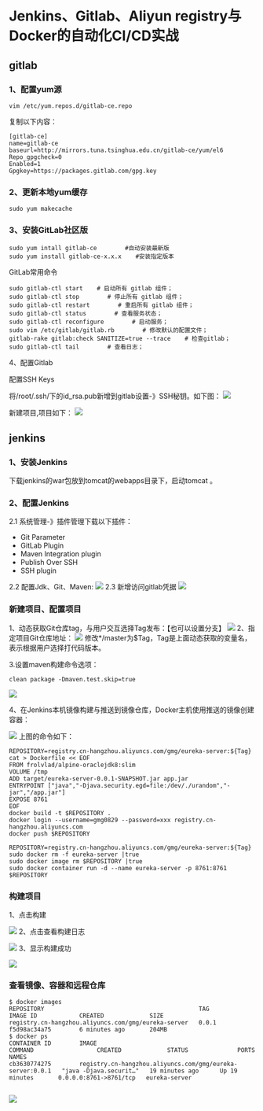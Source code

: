 # Jenkins、Gitlab、Aliyun registry与Docker的自动化CI/CD实战
## gitlab
### 1、配置yum源
```
vim /etc/yum.repos.d/gitlab-ce.repo
```
复制以下内容：
```
[gitlab-ce]
name=gitlab-ce
baseurl=http://mirrors.tuna.tsinghua.edu.cn/gitlab-ce/yum/el6
Repo_gpgcheck=0
Enabled=1
Gpgkey=https://packages.gitlab.com/gpg.key
```
### 2、更新本地yum缓存
```
sudo yum makecache
```
### 3、安装GitLab社区版
```
sudo yum intall gitlab-ce        #自动安装最新版
sudo yum install gitlab-ce-x.x.x    #安装指定版本
```
GitLab常用命令
```
sudo gitlab-ctl start    # 启动所有 gitlab 组件；
sudo gitlab-ctl stop        # 停止所有 gitlab 组件；
sudo gitlab-ctl restart        # 重启所有 gitlab 组件；
sudo gitlab-ctl status        # 查看服务状态；
sudo gitlab-ctl reconfigure        # 启动服务；
sudo vim /etc/gitlab/gitlab.rb        # 修改默认的配置文件；
gitlab-rake gitlab:check SANITIZE=true --trace    # 检查gitlab；
sudo gitlab-ctl tail        # 查看日志；
```
4、配置Gitlab

配置SSH Keys

将/root/.ssh/下的id_rsa.pub新增到gitlab设置-》SSH秘钥。如下图：
![](https://github.com/gmg0829/Img/blob/master/dockerImg/gitlab-ssh.png?raw=true)

新建项目,项目如下：
![](https://github.com/gmg0829/Img/blob/master/dockerImg/gitlab-pro.png?raw=true)


## jenkins
### 1、安装Jenkins
下载jenkins的war包放到tomcat的webapps目录下，启动tomcat
。
### 2、配置Jenkins
2.1 系统管理-》插件管理下载以下插件：	
 - Git Parameter
 - GitLab Plugin
 - Maven Integration plugin
 - Publish Over SSH
 - SSH plugin

2.2 配置Jdk、Git、Maven:
![](https://github.com/gmg0829/Img/blob/master/dockerImg/j-Java-git-mvn.png?raw=true)
2.3 新增访问gitlab凭据
![](https://github.com/gmg0829/Img/blob/master/dockerImg/j-g-authen.png?raw=true)
### 新建项目、配置项目
1、动态获取Git仓库tag，与用户交互选择Tag发布：【也可以设置分支】
![](https://github.com/gmg0829/Img/blob/master/dockerImg/j-tag.png?raw=true)
2、指定项目Git仓库地址：
![](https://github.com/gmg0829/Img/blob/master/dockerImg/j-source.png?raw=true)
修改*/master为$Tag，Tag是上面动态获取的变量名，表示根据用户选择打代码版本。

3.设置maven构建命令选项：
```
clean package -Dmaven.test.skip=true
```
![](https://github.com/gmg0829/Img/blob/master/dockerImg/j-pre.png?raw=true)

4、在Jenkins本机镜像构建与推送到镜像仓库，Docker主机使用推送的镜像创建容器：

![](https://github.com/gmg0829/Img/blob/master/dockerImg/j-post.png?raw=true)
上图的命令如下：
```
REPOSITORY=registry.cn-hangzhou.aliyuncs.com/gmg/eureka-server:${Tag}
cat > Dockerfile << EOF
FROM frolvlad/alpine-oraclejdk8:slim
VOLUME /tmp
ADD target/eureka-server-0.0.1-SNAPSHOT.jar app.jar
ENTRYPOINT ["java","-Djava.security.egd=file:/dev/./urandom","-jar","/app.jar"]
EXPOSE 8761
EOF
docker build -t $REPOSITORY .
docker login --username=gmg0829 --password=xxx registry.cn-hangzhou.aliyuncs.com
docker push $REPOSITORY
```
```
REPOSITORY=registry.cn-hangzhou.aliyuncs.com/gmg/eureka-server:${Tag}
sudo docker rm -f eureka-server |true
sudo docker image rm $REPOSITORY |true
sudo docker container run -d --name eureka-server -p 8761:8761 $REPOSITORY
```

### 构建项目
1、点击构建

![](https://github.com/gmg0829/Img/blob/master/dockerImg/j-build.png?raw=true)
2、点击查看构建日志

![](https://github.com/gmg0829/Img/blob/master/dockerImg/j-console.png?raw=true)
3、显示构建成功

![](https://github.com/gmg0829/Img/blob/master/dockerImg/j-success.png?raw=true)

### 查看镜像、容器和远程仓库
```
$ docker images
REPOSITORY                                            TAG                 IMAGE ID            CREATED             SIZE
registry.cn-hangzhou.aliyuncs.com/gmg/eureka-server   0.0.1               f5d98ac34a75        6 minutes ago       204MB
$ docker ps
CONTAINER ID        IMAGE                                                       COMMAND                  CREATED             STATUS              PORTS                    NAMES
cb3630774275        registry.cn-hangzhou.aliyuncs.com/gmg/eureka-server:0.0.1   "java -Djava.securit…"   19 minutes ago      Up 19 minutes       0.0.0.0:8761->8761/tcp   eureka-server


```
![](https://github.com/gmg0829/Img/blob/master/dockerImg/ali-docker.png?raw=true)